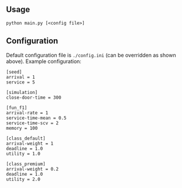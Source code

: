 ## Usage

	python main.py [<config file>]

## Configuration

Default configuration file is `./config.ini` (can be overridden as shown above).
Example configuration:

	[seed]
	arrival = 1
	service = 5

	[simulation]
	close-door-time = 300

	[fun_f1]
	arrival-rate = 1
	service-time-mean = 0.5
	service-time-scv = 2
	memory = 100

	[class_default]
	arrival-weight = 1
	deadline = 1.0
	utility = 1.0

	[class_premium]
	arrival-weight = 0.2
	deadline = 1.0
	utility = 2.0
